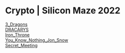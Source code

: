# Crypto | Silicon Maze 2022

[3_Dragons](./3_Dragons/) <br>
[DRACARYS](./DRACARYS/) <br>
[Iron_Throne](./Iron_Throne/) <br>
[You_Know_Nothing_Jon_Snow](./You_Know_Nothing_Jon_Snow/) <br>
[Secret_Meeting](./Secret_Meeting/) <br>
